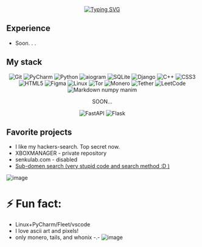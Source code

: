 <div align="center">
  
[![Typing SVG](http://readme-typing-svg.herokuapp.com?font=Press+Start+2P&size=64&duration=3600&pause=1000&color=E12901&center=true&random=true&width=1500&height=220&lines=Developer+from+Donbass)](https://git.io/typing-svg)
</div>

## Experience
 - Soon. . .

## My stack
<div align="center">

   ![Git](https://img.shields.io/badge/Git-F05032?style=for-the-badge&logo=git&logoColor=white)
![PyCharm](https://img.shields.io/badge/pycharm-143?style=for-the-badge&logo=pycharm&logoColor=black&color=black&labelColor=green)
![Python](https://img.shields.io/badge/python-3670A0?style=for-the-badge&logo=python&logoColor=ffdd54)
   ![aiogram](https://img.shields.io/badge/aiogram-0082C8?style=for-the-badge&logo=telegram&logoColor=white)
![SQLite](https://img.shields.io/badge/sqlite-%2307405e.svg?style=for-the-badge&logo=sqlite&logoColor=white)
![Django](https://img.shields.io/badge/django-%23092E20.svg?style=for-the-badge&logo=django&logoColor=white)
![C++](https://img.shields.io/badge/c++-%2300599C.svg?style=for-the-badge&logo=c%2B%2B&logoColor=white)
![CSS3](https://img.shields.io/badge/css3-%231572B6.svg?style=for-the-badge&logo=css3&logoColor=white)
![HTML5](https://img.shields.io/badge/html5-%23E34F26.svg?style=for-the-badge&logo=html5&logoColor=white)
![Figma](https://img.shields.io/badge/figma-%23F24E1E.svg?style=for-the-badge&logo=figma&logoColor=white)
![Linux](https://img.shields.io/badge/Linux-FCC624?style=for-the-badge&logo=linux&logoColor=black)
![Tor](https://img.shields.io/badge/Tor-7D4698?style=for-the-badge&logo=Tor-Browser&logoColor=white)
![Monero](https://img.shields.io/badge/monero-FF6600?style=for-the-badge&logo=monero&logoColor=white)
![Tether](https://img.shields.io/badge/tether-168363?style=for-the-badge&logo=tether&logoColor=white)
![LeetCode](https://img.shields.io/badge/LeetCode-000000?style=for-the-badge&logo=LeetCode&logoColor=#d16c06)
   ![Markdown](https://img.shields.io/badge/markdown-%23000000.svg?style=for-the-badge&logo=markdown&logoColor=white)
numpy
manim

SOON...

![FastAPI](https://img.shields.io/badge/FastAPI-005571?style=for-the-badge&logo=fastapi)
![Flask](https://img.shields.io/badge/flask-%23000.svg?style=for-the-badge&logo=flask&logoColor=white)
</div>




   
## Favorite projects
 - I like my hackers-search. Top secret now.
 - XBOXMANAGER - private repository
 - senkulab.com - disabled
 - [Sub-domen search (very stupid code and search method :D ) ](https://github.com/cryptoproxy/prototype_crawler)

![image](https://github.com/cryptoproxy/cryptoproxy/assets/143442849/c6258997-0b37-470e-a7e7-b390692d2afa)

# ⚡ Fun fact: 
 - Linux+PyCharm/Fleet/vscode
 - I love ascii art and pixels!
 - only monero, tails, and whonix -.-
![image](https://github.com/cryptoproxy/cryptoproxy/assets/143442849/62094955-2942-43b0-b1cd-4a467d2999e5)



  

<!--
**cryptoproxy/cryptoproxy** is a ✨ _special_ ✨ repository because its `README.md` (this file) appears on your GitHub profile.

Here are some ideas to get you started:

- 🔭 I’m currently working on ...
- 🌱 I’m currently learning ...
- 👯 I’m looking to collaborate on ...
- 🤔 I’m looking for help with ...
- 💬 Ask me about ...
- 📫 How to reach me: ...
- 😄 Pronouns: ...
-->
